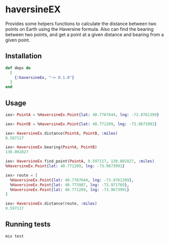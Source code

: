 # haversineEX

Provides some helpers functions to calculate the distance between two points on Earth using the Haversine formula. Also can find the bearing between two points, and get a point at a given distance and bearing from a given point.

## Installation

```elixir
def deps do
  [
    {:haversineEx, "~> 0.1.0"}
  ]
end
```

## Usage

```elixir
iex> PointA = %HaversineEx.Point{lat: 40.7767644, lng: -73.9761399}

iex> PointB = %HaversineEx.Point{lat: 40.771209, lng: -73.9673991}

iex> HaversineEx.distance(PointA, PointB, :miles)
0.597117

iex> HaversineEx.bearing(PointA, PointB)
130.002827

iex> HaversineEx.find_point(PointA, 0.597117, 130.002827, :miles)
%HaversineEx.Point{lat: 40.771209, lng: -73.9673991}

iex> route = [
  %HaversineEx.Point{lat: 40.7767644, lng: -73.9761399},
  %HaversineEx.Point{lat: 40.773987, lng: -73.971769},
  %HaversineEx.Point{lat: 40.771209, lng: -73.9673991}
]

iex> HaversineEx.distance(route, :miles)
0.597117
```

## Running tests

```bash
mix test
```
